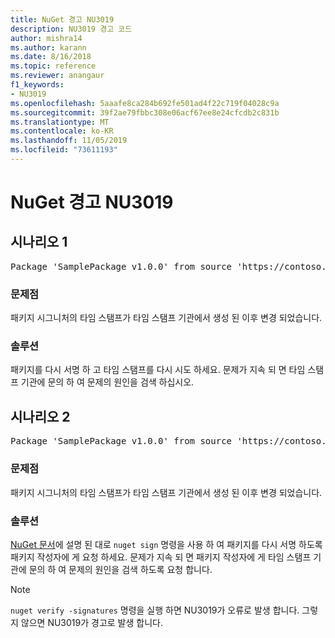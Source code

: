 ```yaml
---
title: NuGet 경고 NU3019
description: NU3019 경고 코드
author: mishra14
ms.author: karann
ms.date: 8/16/2018
ms.topic: reference
ms.reviewer: anangaur
f1_keywords:
- NU3019
ms.openlocfilehash: 5aaafe8ca284b692fe501ad4f22c719f04028c9a
ms.sourcegitcommit: 39f2ae79fbbc308e06acf67ee8e24cfcdb2c831b
ms.translationtype: MT
ms.contentlocale: ko-KR
ms.lasthandoff: 11/05/2019
ms.locfileid: "73611193"
---
```

# <a name="nuget-warning-nu3019"></a>NuGet 경고 NU3019

## <a name="scenario-1"></a>시나리오 1

<pre>Package 'SamplePackage v1.0.0' from source 'https://contoso.com/index.json': The timestamp integrity check failed.</pre>

### <a name="issue"></a>문제점

패키지 시그니처의 타임 스탬프가 타임 스탬프 기관에서 생성 된 이후 변경 되었습니다.


### <a name="solution"></a>솔루션

패키지를 다시 서명 하 고 타임 스탬프를 다시 시도 하세요. 문제가 지속 되 면 타임 스탬프 기관에 문의 하 여 문제의 원인을 검색 하십시오.



## <a name="scenario-2"></a>시나리오 2

<pre>Package 'SamplePackage v1.0.0' from source 'https://contoso.com/index.json': The primary signature's timestamp integrity check failed.</pre>

### <a name="issue"></a>문제점

패키지 시그니처의 타임 스탬프가 타임 스탬프 기관에서 생성 된 이후 변경 되었습니다.


### <a name="solution"></a>솔루션

[NuGet 문서](https://docs.microsoft.com/nuget/create-packages/sign-a-package)에 설명 된 대로 `nuget sign` 명령을 사용 하 여 패키지를 다시 서명 하도록 패키지 작성자에 게 요청 하세요. 문제가 지속 되 면 패키지 작성자에 게 타임 스탬프 기관에 문의 하 여 문제의 원인을 검색 하도록 요청 합니다.


> [!Note]
> `nuget verify -signatures` 명령을 실행 하면 NU3019가 오류로 발생 합니다. 그렇지 않으면 NU3019가 경고로 발생 합니다.
